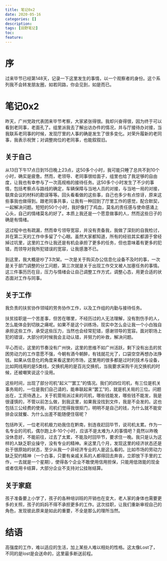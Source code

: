 ```yaml
---
title: 笔记0x2
date: 2020-05-16 
categories: []
description: 
tags: [田野笔记] 
toc: 
feature: 
---
```


# 序
过来毕节已经第148天，记录一下这里发生的事情，以一个观察者的身份。这个系列我不会转发朋友圈，如若同路，你会见到，如是而已。

<!-- more -->

# 笔记0x2

昨天，广州党政代表团来毕节考察，大家紧张得很。我却兴奋得很，因为终于可以看到老同事，老面孔了。组里派我去了解出访办件的情况，并与厅接待办对接，当我联系老同事的时候，发现厅里的人事的确是发生了很多变化。对荣升履新的老同事，我表示祝贺；对调整岗位的老同事，也能叙叙旧。

## 关于自己

从13日下午17点日到15日晚上23点，这50多个小时，我可能只睡了总共不到10个小时，确实是疲惫。然而，老领导、老同事很给面子，组里也给了我足够的自由度，让我也有幸参与了一次高规格的接待任务。这50多个小时发生了不少的事情，包括考察点与路线的确定，车辆保障与当地人员的对接，与当地一局的对接，联席会议的材料的勘误等等。回头看看做的这些事，自己也多少有点惊讶，原来这些事我也做得到。跟老同事共事，让我有一种回到了厅里工作的感觉，配合默契，一起解决问题。短短的50个小时，我好像打了鸡血，莫名的责任感与使命感涌上心头，自己的情绪莫名的好了。本质上我还是一个愿意做事的人，然而这些日子的确是有情绪。

这过程中也有疏漏，然而幸亏领导宽容，并没有责备我，我做了深刻的自我检讨，并在第二天的工作中多留了个心眼。虽然大家都知道，所有的经验其实都源于曾经掉过坑里，这里的工作让我还是有机会承担了更多的任务，但也意味着有更多的犯错，而领导对我所犯错误的宽容，让我感激不已。

到这里，我大概是吵了3次架。一次是关于购买办公信息化设备不及时的事，一次是关于部门调整的分工问题，第三次就是关于出现工作交叉被人加塞任务的事情。这三件事历历在目，压力与情绪会让自己调整工作方式，调整心态，用更合适的状态面对工作与同事。

## 关于工作

我负责的扶贫协作领域的劳务协作工作，以及工作组的内勤与接待任务。

扶贫挂职是一个苦差事，但苦在哪里，不经历过的人无法理解，没有割伤手的人，怎么能体会到切肤之痛呢。如果不是这个训练场，现实中怎么会让我一个小白独自承担这些工作，承受这些压力，当然也会经常犯错，感谢领导的宽容。面对职场上犯的错误，大部分的时候我会主动认错，并努力的补救，解决问题。

平心而论，这里的节奏没有广州快，这里的思维不如广州活跃，剩下没有出去的贫困劳动力的工作意愿不强，今朝有酒今朝醉，有钱就花光了，口袋空空再想办法挣钱。如果从信息化的角度来看这里的市场，这里用的很多都是过时的技术与设备，比如网线用的是5类线，交换机用的是百兆交换机，当我要求采购千兆交换机的时候，还被嘲笑说这个没用。

这些时间，出现了部分司机“起义”“罢工”的情况。我们的四位司机，有三位是机关事务局的，一位是我们自己请的，能串联起来“罢工”的，就是机关局的三位。问题出在，工资待遇上。关于机管局派过来的司机，哪些钱能发，哪些钱不能发，我是很谨慎的，不管以前怎么做，到我这里，如果我没找到文件，我是不会发的。这也包括三公经费的使用，司机们觉得我很抠门，明明不是自己的钱，为什么就不能安排会议就餐、为什么出差不能随便住宿呢？

包括昨天，一位老司机极力劝我住在黔南，别连夜赶回毕节，说司机太累。作为一名专业的司机，偶尔跑上8-10个小时，应该不是太难为人的事情吧？竟然以昨晚没休息好，不能前往，过去了太累，不能及时回毕节，要求住一晚。我只是认为这样的人缺乏职业操守，没有专业的精神。来这里几个月，发现这里的经济状态还是处于很原始的状态，至少从我一个非经济专业的人是这么看的。比如市场的劳动力缺乏契约精神（一个白事，只要有亲戚关系的人都得回去奔丧，立即放下手里的工作，一去就是一个星期），使得各个企业不敢使用信用担保，只能用低效能的现金或者信用卡结算，大部分企业不支持对公挂账结算。

## 关于家庭

孩子准备要上小学了，孩子的各种培训班的开销也在变大，老人家的身体也需要更多的关照，孩子的妈妈不得不承担更多的工作。这次挂职，让我们重新审视自己的角色，发现彼此原来是如此的重要，不全是那么的理所当然。








# 结语

高强度的工作，难以适应的生活，加上某些人难以相处的性格。这太像Lost了，不同的是lost是会送命的，这里最多断送前程。
